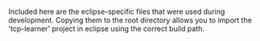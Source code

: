 Included here are the eclipse-specific files that were used during development. Copying them to the root directory allows you to import the 'tcp-learner' project in eclipse using the correct build path. 
